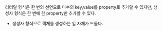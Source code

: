 리터럴 형식은 한 번의 선언으로 다수의 key,value를 property로 추가할 수 있지만, 생성자 형식은 한 번에 한 property만 추가할 수 있다. 

* 생성자 형식으로 객체를 생성하는 일 자체가 드물다. 

